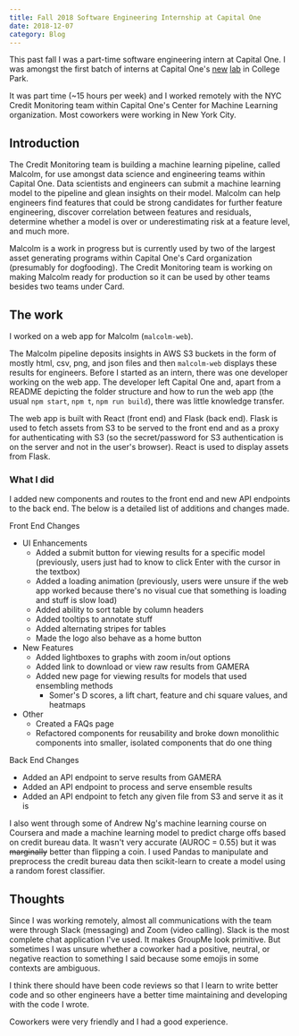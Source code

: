 ```yaml
---
title: Fall 2018 Software Engineering Internship at Capital One
date: 2018-12-07
category: Blog
---
```


This past fall I was a part-time software engineering intern at Capital One. I was amongst the first batch of interns at Capital One's [new](https://today.umd.edu/articles/capital-one-tech-incubator-opens-diamondback-garage-b93bbf87-a326-44c6-a207-5f4c418b387f) [lab](http://www.dbknews.com/2018/12/10/umd-college-park-discovery-district-wework-capital-one-hotel/) in College Park.

It was part time (~15 hours per week) and I worked remotely with the NYC Credit Monitoring team within Capital One's Center for Machine Learning organization. Most coworkers were working in New York City.

## Introduction

The Credit Monitoring team is building a machine learning pipeline, called Malcolm, for use amongst data science and engineering teams within Capital One. Data scientists and engineers can submit a machine learning model to the pipeline and glean insights on their model. Malcolm can help engineers find features that could be strong candidates for further feature engineering, discover correlation between features and residuals, determine whether a model is over or underestimating risk at a feature level, and much more.

Malcolm is a work in progress but is currently used by two of the largest asset generating programs within Capital One's Card organization (presumably for dogfooding). The Credit Monitoring team is working on making Malcolm ready for production so it can be used by other teams besides two teams under Card.

## The work

I worked on a web app for Malcolm (`malcolm-web`).

The Malcolm pipeline deposits insights in AWS S3 buckets in the form of mostly html, csv, png, and json files and then `malcolm-web` displays these results for engineers. Before I started as an intern, there was one developer working on the web app. The developer left Capital One and, apart from a README depicting the folder structure and how to run the web app (the usual `npm start`, `npm t`, `npm run build`), there was little knowledge transfer.

The web app is built with React (front end) and Flask (back end). Flask is used to fetch assets from S3 to be served to the front end and as a proxy for authenticating with S3 (so the secret/password for S3 authentication is on the server and not in the user's browser). React is used to display assets from Flask.

### What I did

I added new components and routes to the front end and new API endpoints to the back end. The below is a detailed list of additions and changes made.

Front End Changes

- UI Enhancements
  - Added a submit button for viewing results for a specific model (previously, users just had to know to click Enter with the cursor in the textbox)
  - Added a loading animation (previously, users were unsure if the web app worked because there's no visual cue that something is loading and stuff is slow load)
  - Added ability to sort table by column headers
  - Added tooltips to annotate stuff
  - Added alternating stripes for tables
  - Made the logo also behave as a home button
- New Features
  - Added lightboxes to graphs with zoom in/out options
  - Added link to download or view raw results from GAMERA
  - Added new page for viewing results for models that used ensembling methods
    - Somer's D scores, a lift chart, feature and chi square values, and heatmaps
- Other
  - Created a FAQs page
  - Refactored components for reusability and broke down monolithic components into smaller, isolated components that do one thing

Back End Changes

- Added an API endpoint to serve results from GAMERA
- Added an API endpoint to process and serve ensemble results
- Added an API endpoint to fetch any given file from S3 and serve it as it is

I also went through some of Andrew Ng's machine learning course on Coursera and made a machine learning model to predict charge offs based on credit bureau data. It wasn't very accurate (AUROC = 0.55) but it was ~~marginally~~ better than flipping a coin. I used Pandas to manipulate and preprocess the credit bureau data then scikit-learn to create a model using a random forest classifier.

## Thoughts

Since I was working remotely, almost all communications with the team were through Slack (messaging) and Zoom (video calling). Slack is the most complete chat application I've used. It makes GroupMe look primitive. But sometimes I was unsure whether a coworker had a positive, neutral, or negative reaction to something I said because some emojis in some contexts are ambiguous.

I think there should have been code reviews so that I learn to write better code and so other engineers have a better time maintaining and developing with the code I wrote.

Coworkers were very friendly and I had a good experience.
